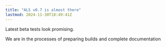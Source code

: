 ```yaml
---
title: "ALS v0.7 is almost there"
lastmod: 2024-11-30T18:49:41Z
---
```


Latest beta tests look promising.

We are in the processes of preparing builds and complete documentation